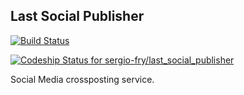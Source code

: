## Last Social Publisher

[![Build Status](https://travis-ci.org/sergio-fry/last_social_publisher.svg?branch=master)](https://travis-ci.org/sergio-fry/last_social_publisher)

[ ![Codeship Status for sergio-fry/last_social_publisher](https://codeship.com/projects/3f615ab0-a11e-0133-bcbb-02e3d0645add/status?branch=master)](https://codeship.com/projects/128415)

Social Media crossposting service.
